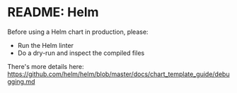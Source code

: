 # README: Helm

Before using a Helm chart in production, please:

- Run the Helm linter
- Do a dry-run and inspect the compiled files

There's more details here: https://github.com/helm/helm/blob/master/docs/chart_template_guide/debugging.md
